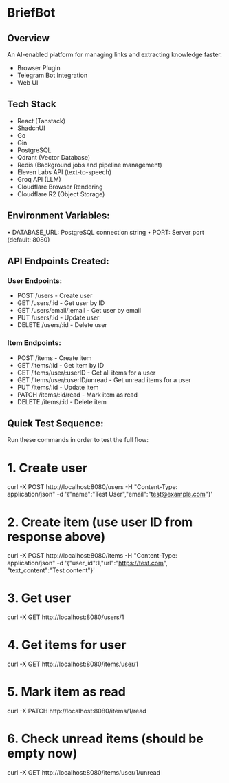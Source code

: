 # BriefBot

## Overview

An AI-enabled platform for managing links and extracting knowledge faster.

- Browser Plugin
- Telegram Bot Integration
- Web UI

## Tech Stack

- React (Tanstack)
- ShadcnUI
- Go
- Gin
- PostgreSQL
- Qdrant (Vector Database)
- Redis (Background jobs and pipeline management)
- Eleven Labs API (text-to-speech)
- Groq API (LLM)
- Cloudflare Browser Rendering
- Cloudflare R2 (Object Storage)

## Environment Variables:

• DATABASE_URL: PostgreSQL connection string
• PORT: Server port (default: 8080)

## API Endpoints Created:

### User Endpoints:

- POST /users - Create user
- GET /users/:id - Get user by ID
- GET /users/email/:email - Get user by email
- PUT /users/:id - Update user
- DELETE /users/:id - Delete user

### Item Endpoints:

- POST /items - Create item
- GET /items/:id - Get item by ID
- GET /items/user/:userID - Get all items for a user
- GET /items/user/:userID/unread - Get unread items for a user
- PUT /items/:id - Update item
- PATCH /items/:id/read - Mark item as read
- DELETE /items/:id - Delete item

## Quick Test Sequence:

Run these commands in order to test the full flow:

# 1. Create user

curl -X POST http://localhost:8080/users -H "Content-Type: application/json" -d '{"name":"Test User","email":"test@example.com"}'

# 2. Create item (use user ID from response above)

curl -X POST http://localhost:8080/items -H "Content-Type: application/json" -d '{"user_id":1,"url":"https://test.com",
"text_content":"Test content"}'

# 3. Get user

curl -X GET http://localhost:8080/users/1

# 4. Get items for user

curl -X GET http://localhost:8080/items/user/1

# 5. Mark item as read

curl -X PATCH http://localhost:8080/items/1/read

# 6. Check unread items (should be empty now)

curl -X GET http://localhost:8080/items/user/1/unread

